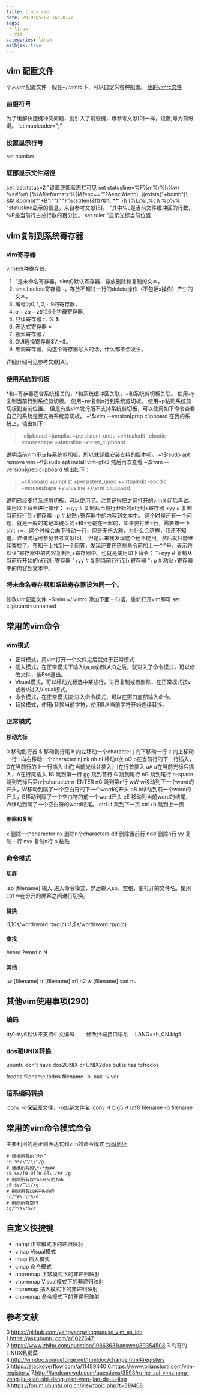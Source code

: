 ```yaml
---
title: linux vim
date: 2019-05-07 16:58:22
tags: 
 - linux
 - vim
categories: linux
mathjax: true
---
```


## vim 配置文件
个人vim配置文件一般在~/.vimrc下，可以自定义各种配置。
[我的vimrc文件]()
### 前缀符号
为了缓解快捷键冲突问题，就引入了前缀键，跟参考文献[0]一样，设置;号为前缀键。
let mapleader=";"


### 设置显示行号
set number

### 底部显示文件路径
set laststatus=2 "设置底部状态栏可见
set statusline=%F%m%r%h%w\ %=#%n\ [%{&fileformat}:%{(&fenc==\"\"?&enc:&fenc)    .((exists(\"\+bomb\")\ &&\ &bomb)?\"\+B\":\"\").\"\"}:%{strlen(&ft)?&ft:'\*\*'    }]\ [%L\\%l,%c]\ %p%%    "statusline显示的信息，来自参考文献[8]。
"其中%L是当前文件缓冲区的行数，%P是当前行占总行数的百分比。
set ruler "显示光标当前位置

## vim复制到系统寄存器
### vim寄存器
vim有9种寄存器:
1. "是未命名寄存器，vim的默认寄存器，存放删除和复制的文本。
2. small delete寄存器 -，存放不超过一行的delete操作（不包括x操作）产生的文本。
3. 编号为$0,1,2,\cdot, 9$的寄存器，
4. $a-za-z$的$26$个字母寄存器,
5. 只读寄存器 : . % $
6. 表达式寄存器 =
7. 搜索寄存器 /
8. GUI选择寄存器$\*,+$。
9. 黑洞寄存器，向这个寄存器写入的话，什么都不会发生。

详细介绍可见参考文献[4]。

### 使用系统剪切板
\*和+寄存器适合系统相关的，\*和系统缓冲区关联，+和系统剪切板关联。
使用+y复制当前行到系统剪切板。
使用+ny复制n行到系统剪切板。
使用+p粘贴系统剪切板到当前位置。 
但是有些vim发行版不支持系统剪切板，可以使用如下命令查看自己的系统是否支持系统剪切板。
~\\$:vim --version|grep clipboard
在我的系统上，输出如下：
> -clipboard         +jumplist          +persistent_undo   +virtualedit
-ebcdic            -mouseshape        +statusline        -xterm_clipboard

说明当前vim不支持系统剪切板，所以就卸载安装支持的版本呗。
~\\$:sudo apt remove vim
~\\$:sudo apt install vim-gtk3
然后再次查看
~\\$:vim --version|grep clipboard
输出如下：
> +clipboard         +jumplist          +persistent_undo   +virtualedit
-ebcdic            +mouseshape        +statusline        +xterm_clipboard

说明已经支持系统剪切板，可以使用了。注意记得把之前打开的vim关闭后再试。
使用以下命令进行操作：
+nyy # 复制从当前行开始的n行到+寄存器
+yy # 复制当前行行到+寄存器
+p # 粘贴+寄存器中的内容到文本中。
这个时候还有一个问题，就是一般的笔记本键盘的+和=号是在一起的，如果要打出=行，需要按一下shit +=，这个时候会向下移动一行，但是无伤大雅，为什么会这样，我还不知道。详细流程可参见参考文献[5]。
但是后来我发现这个还不能用。然后就只能继续查找了。在知乎上找到一个回答，发现还要在这些命令前加上一个"号，表示将默认"寄存器中的内容复制到+寄存器中。也就是使用如下命令：
"+nyy # 复制从当前行开始的n行到+寄存器
"+yy # 复制当前行行到+寄存器
"+p # 粘贴+寄存器中的内容到文本中。

### 将未命名寄存器和系统寄存器设为同一个。
修改vim配置文件
~$:vim ~/.vimrc
添加下面一句话，重新打开vim即可
set clipboard=unnamed

## 常用的vim命令
### vim模式
- 正常模式，用vim打开一个文件之后就处于正常模式
- 插入模式，在正常模式下输入i,a,o或者I,A,O之后，就进入了命令模式，可以修改文件，按Esc退出。
- Visual模式，可以移动光标选中某些行，进行复制或者删除，在正常模式按v或者V进入Visual模式。
- 命令模式，在正常模式按:进入命令模式，可以在窗口底部输入命令。
- 替换模式，使用r替换当前字符，使用R从当前字符开始连续替换。

### 正常模式

#### 移动光标
0 移动到行首
$ 移动到行尾
h 向左移动一个character 
j 向下移动一行
k 向上移动一行
l 向右移动一个character
nj nk nh nl 移动n次
oO o在当前行的下一行插入，O在当前行的上一行插入
iI i在当前光标处插入，I在行首插入
aA a在当前光标后插入，A在行尾插入
1G 跳到第一行
gg 跳到首行
G 跳到尾行
nG 跳到尾行
n-space 跳到光标后第n个character
n-ENTER nG 跳到第n行
wW w移动到下一个word的开头，W移动到隔了一个空白符的下一个word的开头
bB b移动到前一个word的开头，B移动到隔了一个空白符的前一个word开头
eE 移动到当前word的结尾，W移动到隔了一个空白符的word结尾。
ctrl+f 跳到下一页 
ctrl+b 跳到上一页

#### 删除和复制
x 删除一个character
nx 删除n个characters
dd 删除当前行
ndd 删除n行
yy 复制一行
nyy 复制n行
p 粘贴

### 命令模式
#### 切屏
:sp [filename]
输入:进入命令模式，然后输入sp，空格，要打开的文件名。使用ctrl w在分开的屏幕之间进行切换。

#### 替换
:1,10s/word/word.rp/g(c)
:1,$s/word/word.rp/g(c)

#### 查找
/word ?word
n N

#### 其他
:w [filename]
:r [filename]
:n1,n2 w [filename]
:set nu

## 其他vim使用事项(290)
### 编码
tty1-tty6默认不支持中文编码　　
修改终端接口语系　
LANG=zh_CN.big5

### dos和UNIX转换
ubuntu  don't have dos2UNIX or UNIX2dos  but is has tofrodos

frodos filename
todos filename
    -b .bak
    -v ver

### 语系编码转换
iconv -o保留原文件，-o加新文件名
iconv -f big5 -t utf8 filename -o filename


## 常用的vim命令模式命令
主要利用的是正则表达式和vim的命令模式
[代码地址](https://github.com/mxxhcm/code/tree/master/shell/vim_regex)
``` shell
# 替换所有的^为\^
:0,$s/\^/\\^/g
# 替换所有的\*\*为##
:0,$s/[0-9][0-9]\./## /g
# 删除所有以tab开头的tab
:0,$s/^\t//g
# 删除所有以#开头的行
:g/^#\.\*$/d
# 删除所有空行
:g/^\s\*$/d
```

## 自定义快捷键
- namp 正常模式下的递归映射
- vmap Visual模式
- imap 插入模式
- cmap 命令模式
- nnoremap 正常模式下的非递归映射
- vnoremap Visual模式下的非递归映射
- inoremap 插入模式下的非递归映射
- cnoremap 命令模式下的非递归映射

## 参考文献
0.https://github.com/yangyangwithgnu/use_vim_as_ide
1.https://askubuntu.com/a/1027647
2.https://www.zhihu.com/question/19863631/answer/89354508 
3.鸟哥的LINUX私房菜
4.http://vimdoc.sourceforge.net/htmldoc/change.html#registers
5.https://stackoverflow.com/a/11489440
6.https://www.brianstorti.com/vim-registers/
7.http://landcareweb.com/questions/3593/ru-he-zai-vimzhong-yong-jiu-xian-shi-dang-qian-wen-jian-de-lu-jing
8.https://forum.ubuntu.org.cn/viewtopic.php?t=319408
